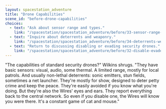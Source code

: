 ```yaml
---
layout: spacestation_adventure
title: "Drone Capabilities"
scene_id: "before-drone-capabilities"
choices:
  - text: "Ask about sensor range and types."
    link: "/spacestation/spacestation_adventure/before/33-sensor-range-types/"
  - text: "Inquire about deterrents and weaponry."
    link: "/spacestation/spacestation_adventure/before/34-deterrents-weaponry/"
  - text: "Return to discussing disabling or evading security drones."
    link: "/spacestation/spacestation_adventure/before/32-disable-evade-drones/"
---
```


"The capabilities of standard security drones?" Wilkins shrugs. "They have basic sensors: visual, audio, some thermal. A limited range, mostly for local patrols. And usually non-lethal deterrents: sonic emitters, stun fields, sometimes a net launcher. They're mostly for show, designed to deter petty crime and keep the peace. They're easily avoided if you know what you're doing. But they're also the Wires' eyes and ears. They report everything back to the central network. So even if you disable one, the Wires will know you were there. It's a constant game of cat and mouse."
